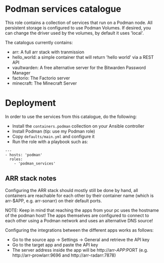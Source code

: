 # Podman services catalogue
This role contains a collection of services that run on a Podman node. All persistent storage is configured to use Podman Volumes. If desired, you can change the driver used by the volumes, by default it uses 'local'.

The catalogus currently contains:

* arr: A full arr stack with tranmission
* hello_world: a simple container that will return 'hello world' via a REST API
* vaultwarden: A free alternative server for the Bitwarden Password Manager
* factorio: The Factorio server
* minecraft: The Minecraft Server

# Deployment
In order to use the services from this catalogue, do the following:

* Install the ```containers.podman``` collection on your Ansible controller
* Install Podman (tip: use my Podman role)
* Copy ``` defaults/main.yml ``` and configure it
* Run the role with a playbook such as:

```
---
- hosts: 'podman'
  roles:
    - 'podman_services'
```

## ARR stack notes
Configuring the ARR stack should mostly still be done by hand, all containers are reachable for each other by their container name (which is arr-$APP, e.g. arr-sonarr) on their default ports.

NOTE: Keep in mind that reaching the apps from your pc uses the hostname of the podman host! The apps themselves are configured to connect to each other using a Podman network and uses an alternative DNS source!

Configuring the integrations between the different apps works as follows:

  * Go to the source app -> Settings -> General and retrieve the API key
  * Go to the target app and paste the API key
  * The server address inside the app will be http://arr-$APP:$PORT (e.g. http://arr-prowlarr:9696 and http://arr-radarr:7878)
